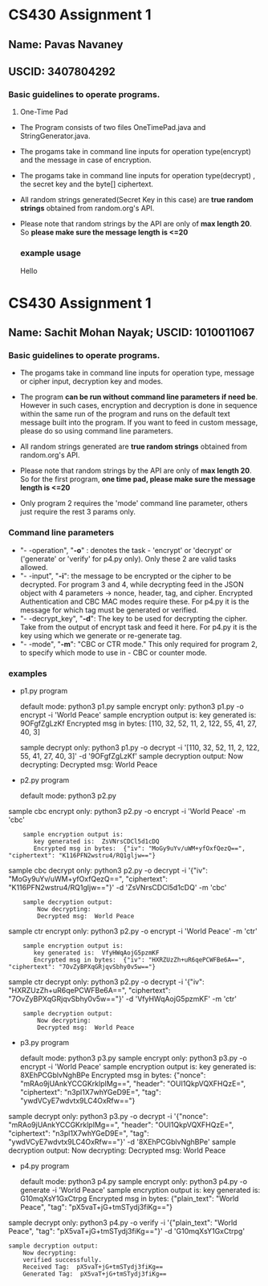 # CS430 Assignment 1

## Name: Pavas Navaney
## USCID: 3407804292

### Basic guidelines to operate programs.

1. One-Time Pad
- The Program consists of two files OneTimePad.java and StringGenerator.java.
- The progams take in command line inputs for operation type(encrypt) and the message in case of encryption.
- The progams take in command line inputs for operation type(decrypt) , the secret key and the byte[] ciphertext.
- All random strings generated(Secret Key in this case) are **true random strings** obtained from random.org's API.
- Please note that random strings by the API are only of **max length 20**. So **please make sure the message length is <=20**
	
  ### example usage
  Hello


# CS430 Assignment 1

## Name: Sachit Mohan Nayak; USCID: 1010011067

### Basic guidelines to operate programs.
- The progams take in command line inputs for operation type, message or cipher input, decryption key and modes.
- The program **can be run without command line parameters if need be**. However in such cases, encryption and decryption is done in sequence within the same run of the program and runs on the default text message built into the program. If you want to feed in custom message, please do so using command line parameters.

- All random strings generated are **true random strings** obtained from random.org's API.

- Please note that random strings by the API are only of **max length 20**. So for the first program, **one time pad, please make sure the message length is <=20**

- Only program 2 requires the 'mode' command line parameter, others just require the rest 3 params only.


### Command line parameters
- "- -operation", "**-o**" : denotes the task - 'encrypt' or 'decrypt' or ('generate' or 'verify' for p4.py only). Only these 2 are valid tasks allowed.
- "- -input", "**-i**": the message to be encrypted or the cipher to be decrypted. For program 3 and 4, while decrypting feed in the JSON object with 4 parameters -> nonce, header, tag, and cipher. Encrypted Authentication and CBC MAC modes require these.
   For p4.py it is the message for which tag must be generated or verified.
- "- -decrypt_key", "**-d**": The key to be used for decrypting the cipher. Take from the output of encrypt task and feed it here.
   For p4.py it is the key using which we generate or re-generate tag.
- "- -mode", "**-m**": "CBC or CTR mode." This only required for program 2, to specify which mode to use in - CBC or counter mode.

### examples

- p1.py program

   default mode: python3 p1.py
   sample encrypt only: python3 p1.py -o encrypt -i 'World Peace'
    sample encryption output is: 
       key generated is:  9OFgfZgLzKf
       Encrypted msg in bytes:  [110, 32, 52, 11, 2, 122, 55, 41, 27, 40, 3]
   
   sample decrypt only: python3 p1.py -o decrypt -i '[110, 32, 52, 11, 2, 122, 55, 41, 27, 40, 3]' -d '9OFgfZgLzKf'
    sample decryption output:
        Now decrypting: 
        Decrypted msg:  World Peace
        
- p2.py program

   default mode: python3 p2.py
   
sample cbc encrypt only: python3 p2.py -o encrypt -i 'World Peace' -m 'cbc'

		sample encryption output is: 
		   key generated is:  ZsVNrsCDCl5d1cDQ
		   Encrypted msg in bytes:  {"iv": "MoGy9uYv/uWM+yfOxfQezQ==", "ciphertext": "K116PFN2wstru4/RQ1gljw=="}


 sample cbc decrypt only: python3 p2.py -o decrypt -i '{"iv": "MoGy9uYv/uWM+yfOxfQezQ==", "ciphertext": "K116PFN2wstru4/RQ1gljw=="}' -d 'ZsVNrsCDCl5d1cDQ' -m 'cbc'
 
		sample decryption output:
			Now decrypting: 
			Decrypted msg:  World Peace

sample ctr encrypt only: python3 p2.py -o encrypt -i 'World Peace' -m 'ctr'

		sample encryption output is: 
		   key generated is:  VfyHWqAojG5pzmKF
		   Encrypted msg in bytes:  {"iv": "HXRZUzZh+uR6qePCWFBe6A==", "ciphertext": "7OvZyBPXqGRjqvSbhy0v5w=="}


 sample ctr decrypt only: python3 p2.py -o decrypt -i '{"iv": "HXRZUzZh+uR6qePCWFBe6A==", "ciphertext": "7OvZyBPXqGRjqvSbhy0v5w=="}' -d 'VfyHWqAojG5pzmKF' -m 'ctr'
 
		sample decryption output:
			Now decrypting: 
			Decrypted msg:  World Peace

- p3.py program

   default mode: python3 p3.py
   sample encrypt only: python3 p3.py -o encrypt -i 'World Peace'
    sample encryption output is: 
       key generated is:  8XEhPCGblvNghBPe
       Encrypted msg in bytes:  {"nonce": "mRAo9jUAnkYCCGKrklpIMg==", "header": "OUI1QkpVQXFHQzE=", "ciphertext": "n3pl1X7whYGeD9E=", "tag": "ywdVCyE7wdvtx9LC4OxRfw=="}
   
 sample decrypt only: python3 p3.py -o decrypt -i '{"nonce": "mRAo9jUAnkYCCGKrklpIMg==", "header": "OUI1QkpVQXFHQzE=", "ciphertext": "n3pl1X7whYGeD9E=", "tag": "ywdVCyE7wdvtx9LC4OxRfw=="}' -d '8XEhPCGblvNghBPe'
    sample decryption output:
        Now decrypting: 
        Decrypted msg:  World Peace

- p4.py program

   default mode: python3 p4.py
   sample encrypt only: python3 p4.py -o generate -i 'World Peace'
    sample encryption output is: 
       key generated is:  G10mqXsY1GxCtrpg
		Encrypted msg in bytes:  {"plain_text": "World Peace", "tag": "pX5vaT+jG+tmSTydj3fiKg=="}

   
 sample decrypt only: python3 p4.py -o verify -i '{"plain_text": "World Peace", "tag": "pX5vaT+jG+tmSTydj3fiKg=="}' -d 'G10mqXsY1GxCtrpg'
 
    sample decryption output:
        Now decrypting: 
		verified successfully.
		Received Tag:  pX5vaT+jG+tmSTydj3fiKg==
		Generated Tag:  pX5vaT+jG+tmSTydj3fiKg==




